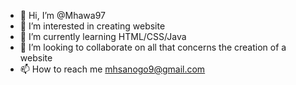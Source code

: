 - 👋 Hi, I’m @Mhawa97
- 👀 I’m interested in creating website
- 🌱 I’m currently learning HTML/CSS/Java
- 💞️ I’m looking to collaborate on all that concerns the creation of a website
- 📫 How to reach me mhsanogo9@gmail.com

<!---
Mhawa97/Mhawa97 is a ✨ special ✨ repository because its `README.md` (this file) appears on your GitHub profile.
You can click the Preview link to take a look at your changes.
--->
